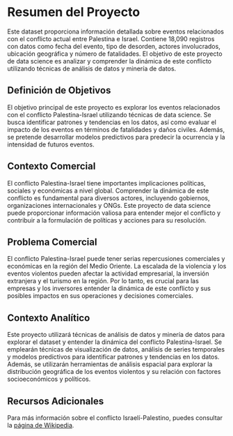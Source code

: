 # Resumen del Proyecto

Este dataset proporciona información detallada sobre eventos relacionados con el conflicto actual entre Palestina e Israel. Contiene 18,090 registros con datos como fecha del evento, tipo de desorden, actores involucrados, ubicación geográfica y número de fatalidades. El objetivo de este proyecto de data science es analizar y comprender la dinámica de este conflicto utilizando técnicas de análisis de datos y minería de datos.

## Definición de Objetivos

El objetivo principal de este proyecto es explorar los eventos relacionados con el conflicto Palestina-Israel utilizando técnicas de data science. Se busca identificar patrones y tendencias en los datos, así como evaluar el impacto de los eventos en términos de fatalidades y daños civiles. Además, se pretende desarrollar modelos predictivos para predecir la ocurrencia y la intensidad de futuros eventos.

## Contexto Comercial

El conflicto Palestina-Israel tiene importantes implicaciones políticas, sociales y económicas a nivel global. Comprender la dinámica de este conflicto es fundamental para diversos actores, incluyendo gobiernos, organizaciones internacionales y ONGs. Este proyecto de data science puede proporcionar información valiosa para entender mejor el conflicto y contribuir a la formulación de políticas y acciones para su resolución.

## Problema Comercial

El conflicto Palestina-Israel puede tener serias repercusiones comerciales y económicas en la región del Medio Oriente. La escalada de la violencia y los eventos violentos pueden afectar la actividad empresarial, la inversión extranjera y el turismo en la región. Por lo tanto, es crucial para las empresas y los inversores entender la dinámica de este conflicto y sus posibles impactos en sus operaciones y decisiones comerciales.

## Contexto Analítico

Este proyecto utilizará técnicas de análisis de datos y minería de datos para explorar el dataset y entender la dinámica del conflicto Palestina-Israel. Se emplearán técnicas de visualización de datos, análisis de series temporales y modelos predictivos para identificar patrones y tendencias en los datos. Además, se utilizarán herramientas de análisis espacial para explorar la distribución geográfica de los eventos violentos y su relación con factores socioeconómicos y políticos.

## Recursos Adicionales

Para más información sobre el conflicto Israelí-Palestino, puedes consultar la [página de Wikipedia](https://en.wikipedia.org/wiki/Timeline_of_the_Israeli%E2%80%93Palestinian_conflict_in_2023). 
